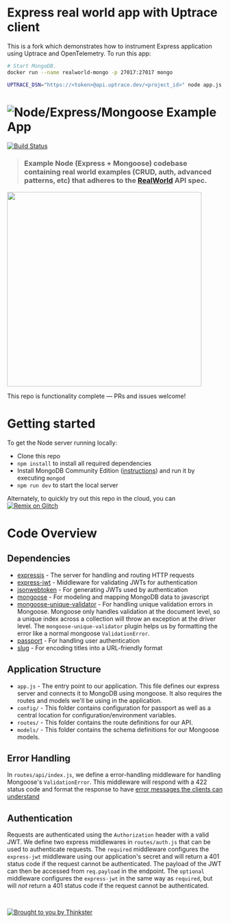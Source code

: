 # Express real world app with Uptrace client

This is a fork which demonstrates how to instrument Express application using Uptrace and
OpenTelemetry. To run this app:

```bash
# Start MongoDB.
docker run --name realworld-mongo -p 27017:27017 mongo

UPTRACE_DSN="https://<token>@api.uptrace.dev/<project_id>" node app.js
```

# ![Node/Express/Mongoose Example App](project-logo.png)

[![Build Status](https://travis-ci.org/anishkny/node-express-realworld-example-app.svg?branch=master)](https://travis-ci.org/anishkny/node-express-realworld-example-app)

> ### Example Node (Express + Mongoose) codebase containing real world examples (CRUD, auth, advanced patterns, etc) that adheres to the [RealWorld](https://github.com/gothinkster/realworld-example-apps) API spec.

<a href="https://thinkster.io/tutorials/node-json-api" target="_blank"><img width="454" src="https://raw.githubusercontent.com/gothinkster/realworld/master/media/learn-btn-hr.png" /></a>

This repo is functionality complete — PRs and issues welcome!

# Getting started

To get the Node server running locally:

- Clone this repo
- `npm install` to install all required dependencies
- Install MongoDB Community Edition
  ([instructions](https://docs.mongodb.com/manual/installation/#tutorials)) and run it by executing
  `mongod`
- `npm run dev` to start the local server

Alternately, to quickly try out this repo in the cloud, you can
[![Remix on Glitch](https://cdn.glitch.com/2703baf2-b643-4da7-ab91-7ee2a2d00b5b%2Fremix-button.svg)](https://glitch.com/edit/#!/remix/realworld)

# Code Overview

## Dependencies

- [expressjs](https://github.com/expressjs/express) - The server for handling and routing HTTP
  requests
- [express-jwt](https://github.com/auth0/express-jwt) - Middleware for validating JWTs for
  authentication
- [jsonwebtoken](https://github.com/auth0/node-jsonwebtoken) - For generating JWTs used by
  authentication
- [mongoose](https://github.com/Automattic/mongoose) - For modeling and mapping MongoDB data to
  javascript
- [mongoose-unique-validator](https://github.com/blakehaswell/mongoose-unique-validator) - For
  handling unique validation errors in Mongoose. Mongoose only handles validation at the document
  level, so a unique index across a collection will throw an exception at the driver level. The
  `mongoose-unique-validator` plugin helps us by formatting the error like a normal mongoose
  `ValidationError`.
- [passport](https://github.com/jaredhanson/passport) - For handling user authentication
- [slug](https://github.com/dodo/node-slug) - For encoding titles into a URL-friendly format

## Application Structure

- `app.js` - The entry point to our application. This file defines our express server and connects
  it to MongoDB using mongoose. It also requires the routes and models we'll be using in the
  application.
- `config/` - This folder contains configuration for passport as well as a central location for
  configuration/environment variables.
- `routes/` - This folder contains the route definitions for our API.
- `models/` - This folder contains the schema definitions for our Mongoose models.

## Error Handling

In `routes/api/index.js`, we define a error-handling middleware for handling Mongoose's
`ValidationError`. This middleware will respond with a 422 status code and format the response to
have
[error messages the clients can understand](https://github.com/gothinkster/realworld/blob/master/API.md#errors-and-status-codes)

## Authentication

Requests are authenticated using the `Authorization` header with a valid JWT. We define two express
middlewares in `routes/auth.js` that can be used to authenticate requests. The `required` middleware
configures the `express-jwt` middleware using our application's secret and will return a 401 status
code if the request cannot be authenticated. The payload of the JWT can then be accessed from
`req.payload` in the endpoint. The `optional` middleware configures the `express-jwt` in the same
way as `required`, but will _not_ return a 401 status code if the request cannot be authenticated.

<br />

[![Brought to you by Thinkster](https://raw.githubusercontent.com/gothinkster/realworld/master/media/end.png)](https://thinkster.io)
